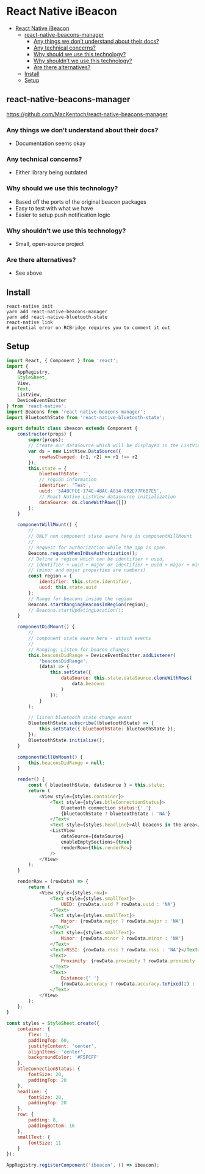# React Native iBeacon

<!-- TOC -->

*   [React Native iBeacon](#react-native-ibeacon)
    *   [react-native-beacons-manager](#react-native-beacons-manager)
        *   [Any things we don’t understand about their docs?](#any-things-we-dont-understand-about-their-docs)
        *   [Any technical concerns?](#any-technical-concerns)
        *   [Why should we use this technology?](#why-should-we-use-this-technology)
        *   [Why shouldn’t we use this technology?](#why-shouldnt-we-use-this-technology)
        *   [Are there alternatives?](#are-there-alternatives)
    *   [Install](#install)
    *   [Setup](#setup)

<!-- /TOC -->

## react-native-beacons-manager

https://github.com/MacKentoch/react-native-beacons-manager

### Any things we don’t understand about their docs?

*   Documentation seems okay

### Any technical concerns?

*   Either library being outdated

### Why should we use this technology?

*   Based off the ports of the original beacon packages
*   Easy to test with what we have
*   Easier to setup push notification logic

### Why shouldn’t we use this technology?

*   Small, open-source project

### Are there alternatives?

*   See above

## Install

```
react-native init
yarn add react-native-beacons-manager
yarn add react-native-bluetooth-state
react-native link
# potential error on RCBridge requires you to comment it out
```

## Setup

```javascript
import React, { Component } from 'react';
import {
    AppRegistry,
    StyleSheet,
    View,
    Text,
    ListView,
    DeviceEventEmitter
} from 'react-native';
import Beacons from 'react-native-beacons-manager';
import BluetoothState from 'react-native-bluetooth-state';

export default class ibeacon extends Component {
    constructor(props) {
        super(props);
        // Create our dataSource which will be displayed in the ListView
        var ds = new ListView.DataSource({
            rowHasChanged: (r1, r2) => r1 !== r2
        });
        this.state = {
            bluetoothState: '',
            // region information
            identifier: 'Test',
            uuid: '5A4BCFCE-174E-4BAC-A814-092E77F6B7E5',
            // React Native ListView datasource initialization
            dataSource: ds.cloneWithRows([])
        };
    }

    componentWillMount() {
        //
        // ONLY non component state aware here in componentWillMount
        //
        // Request for authorization while the app is open
        Beacons.requestWhenInUseAuthorization();
        // Define a region which can be identifier + uuid,
        // identifier + uuid + major or identifier + uuid + major + minor
        // (minor and major properties are numbers)
        const region = {
            identifier: this.state.identifier,
            uuid: this.state.uuid
        };
        // Range for beacons inside the region
        Beacons.startRangingBeaconsInRegion(region);
        // Beacons.startUpdatingLocation();
    }

    componentDidMount() {
        //
        // component state aware here - attach events
        //
        // Ranging: Listen for beacon changes
        this.beaconsDidRange = DeviceEventEmitter.addListener(
            'beaconsDidRange',
            (data) => {
                this.setState({
                    dataSource: this.state.dataSource.cloneWithRows(
                        data.beacons
                    )
                });
            }
        );

        // listen bluetooth state change event
        BluetoothState.subscribe((bluetoothState) => {
            this.setState({ bluetoothState: bluetoothState });
        });
        BluetoothState.initialize();
    }

    componentWillUnMount() {
        this.beaconsDidRange = null;
    }

    render() {
        const { bluetoothState, dataSource } = this.state;
        return (
            <View style={styles.container}>
                <Text style={styles.btleConnectionStatus}>
                    Bluetooth connection status:{' '}
                    {bluetoothState ? bluetoothState : 'NA'}
                </Text>
                <Text style={styles.headline}>All beacons in the area</Text>
                <ListView
                    dataSource={dataSource}
                    enableEmptySections={true}
                    renderRow={this.renderRow}
                />
            </View>
        );
    }

    renderRow = (rowData) => {
        return (
            <View style={styles.row}>
                <Text style={styles.smallText}>
                    UUID: {rowData.uuid ? rowData.uuid : 'NA'}
                </Text>
                <Text style={styles.smallText}>
                    Major: {rowData.major ? rowData.major : 'NA'}
                </Text>
                <Text style={styles.smallText}>
                    Minor: {rowData.minor ? rowData.minor : 'NA'}
                </Text>
                <Text>RSSI: {rowData.rssi ? rowData.rssi : 'NA'}</Text>
                <Text>
                    Proximity: {rowData.proximity ? rowData.proximity : 'NA'}
                </Text>
                <Text>
                    Distance:{' '}
                    {rowData.accuracy ? rowData.accuracy.toFixed(2) : 'NA'}m
                </Text>
            </View>
        );
    };
}

const styles = StyleSheet.create({
    container: {
        flex: 1,
        paddingTop: 60,
        justifyContent: 'center',
        alignItems: 'center',
        backgroundColor: '#F5FCFF'
    },
    btleConnectionStatus: {
        fontSize: 20,
        paddingTop: 20
    },
    headline: {
        fontSize: 20,
        paddingTop: 20
    },
    row: {
        padding: 8,
        paddingBottom: 16
    },
    smallText: {
        fontSize: 11
    }
});

AppRegistry.registerComponent('ibeacon', () => ibeacon);
```
